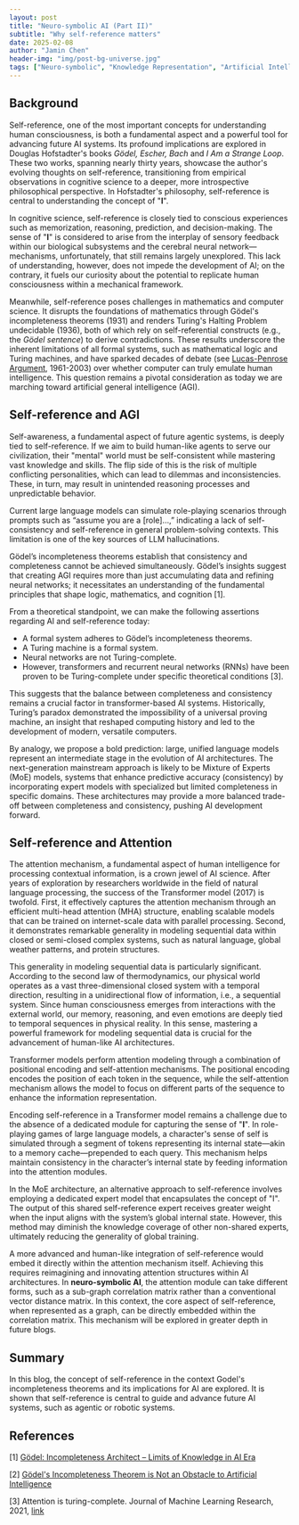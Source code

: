 ```yaml
---
layout: post
title: "Neuro-symbolic AI (Part II)"
subtitle: "Why self-reference matters"
date: 2025-02-08
author: "Jamin Chen"
header-img: "img/post-bg-universe.jpg"
tags: ["Neuro-symbolic", "Knowledge Representation", "Artificial Intelligence"]
---
```


## Background

Self-reference, one of the most important concepts for understanding human
consciousness, is both a fundamental aspect and a powerful tool for advancing
future AI systems. Its profound implications are explored in Douglas
Hofstadter's books *Gödel, Escher, Bach* and *I Am a Strange Loop*. These two
works, spanning nearly thirty years, showcase the author's evolving thoughts on
self-reference, transitioning from empirical observations in cognitive science
to a deeper, more introspective philosophical perspective. In Hofstadter's
philosophy, self-reference is central to understanding the concept of "**I**".

In cognitive science, self-reference is closely tied to conscious experiences
such as memorization, reasoning, prediction, and decision-making. The sense of
"**I**" is considered to arise from the interplay of sensory feedback within
our biological subsystems and the cerebral neural network—mechanisms,
unfortunately, that still remains largely unexplored. This lack of
understanding, however, does not impede the development of AI; on the contrary,
it fuels our curiosity about the potential to replicate human consciousness
within a mechanical framework.

Meanwhile, self-reference poses challenges in mathematics and computer science.
It disrupts the foundations of mathematics through Gödel's incompleteness
theorems (1931) and renders Turing's Halting Problem undecidable (1936), both
of which rely on self-referential constructs (e.g., the *Gödel sentence*) to
derive contradictions. These results underscore the inherent limitations of all
formal systems, such as mathematical logic and Turing machines, and have
sparked decades of debate (see [Lucas-Penrose Argument](https://iep.utm.edu/lp-argue), 1961-2003)
over whether computer can truly emulate
human intelligence. This question remains a pivotal consideration as today we
are marching toward artificial general intelligence (AGI).

## Self-reference and AGI

Self-awareness, a fundamental aspect of future agentic systems, is deeply tied
to self-reference. If we aim to build human-like agents to serve our
civilization, their "mental" world must be self-consistent while mastering vast
knowledge and skills. The flip side of this is the risk of multiple conflicting
personalities, which can lead to dilemmas and inconsistencies. These, in turn,
may result in unintended reasoning processes and unpredictable behavior.

Current large language models can simulate role-playing scenarios through
prompts such as “assume you are a [role]…,” indicating a lack of
self-consistency and self-reference in general problem-solving contexts. This
limitation is one of the key sources of LLM hallucinations.

Gödel’s incompleteness theorems establish that consistency and completeness
cannot be achieved simultaneously. Gödel’s insights suggest that creating AGI
requires more than just accumulating data and refining neural networks; it
necessitates an understanding of the fundamental principles that shape logic,
mathematics, and cognition [1].

From a theoretical standpoint, we can make the following assertions regarding
AI and self-reference today:

* A formal system adheres to Gödel’s incompleteness theorems.
* A Turing machine is a formal system.
* Neural networks are not Turing-complete.
* However, transformers and recurrent neural networks (RNNs) have been proven
  to be Turing-complete under specific theoretical conditions [3].

This suggests that the balance between completeness and consistency remains a
crucial factor in transformer-based AI systems. Historically, Turing’s paradox
demonstrated the impossibility of a universal proving machine, an insight that
reshaped computing history and led to the development of modern, versatile
computers.

By analogy, we propose a bold prediction: large, unified language models
represent an intermediate stage in the evolution of AI architectures. The
next-generation mainstream approach is likely to be Mixture of Experts (MoE)
models, systems that enhance predictive accuracy (consistency) by incorporating
expert models with specialized but limited completeness in specific domains.
These architectures may provide a more balanced trade-off between completeness
and consistency, pushing AI development forward.

## Self-reference and Attention

The attention mechanism, a fundamental aspect of human intelligence for
processing contextual information, is a crown jewel of AI science. After years
of exploration by researchers worldwide in the field of natural language
processing, the success of the Transformer model (2017) is twofold. First, it
effectively captures the attention mechanism through an efficient multi-head
attention (MHA) structure, enabling scalable models that can be trained on
internet-scale data with parallel processing. Second, it demonstrates
remarkable generality in modeling sequential data within closed or semi-closed
complex systems, such as natural language, global weather patterns, and protein
structures.

This generality in modeling sequential data is particularly significant.
According to the second law of thermodynamics, our physical world operates as a
vast three-dimensional closed system with a temporal direction, resulting in a
unidirectional flow of information, i.e., a sequential system. Since human
consciousness emerges from interactions with the external world, our memory,
reasoning, and even emotions are deeply tied to temporal sequences in physical
reality. In this sense, mastering a powerful framework for modeling sequential
data is crucial for the advancement of human-like AI architectures.

Transformer models perform attention modeling through a combination of
positional encoding and self-attention mechanisms. The positional encoding
encodes the position of each token in the sequence, while the self-attention
mechanism allows the model to focus on different parts of the sequence to
enhance the information representation.

Encoding self-reference in a Transformer model remains a challenge due to the
absence of a dedicated module for capturing the sense of "**I**". In
role-playing games of large language models, a character's sense of self is
simulated through a segment of tokens representing its internal state—akin to a
memory cache—prepended to each query. This mechanism helps maintain consistency
in the character’s internal state by feeding information into the attention
modules.

In the MoE architecture, an alternative approach to self-reference involves
employing a dedicated expert model that encapsulates the concept of "I". The
output of this shared self-reference expert receives greater weight when the
input aligns with the system’s global internal state. However, this method may
diminish the knowledge coverage of other non-shared experts, ultimately
reducing the generality of global training.

A more advanced and human-like integration of self-reference would embed it
directly within the attention mechanism itself. Achieving this requires
reimagining and innovating attention structures within AI architectures. In
**neuro-symbolic AI**, the attention module can take different forms, such as a
sub-graph correlation matrix rather than a conventional vector distance matrix.
In this context, the core aspect of self-reference, when represented as a graph,
can be directly embedded within the correlation matrix. This mechanism will be
explored in greater depth in future blogs.

## Summary

In this blog, the concept of self-reference in the context Godel's
incompleteness theorems and its implications for AI are explored. It is shown
that self-reference is central to guide and advance future AI systems, such as
agentic or robotic systems.

## References

[1] [Gödel: Incompleteness Architect – Limits of Knowledge in AI Era](https://web.archive.org/web/20250208070520/https://editverse.com/kurt-godel-incompleteness-theorems-logical-paradoxes/)

[2] [Gödel's Incompleteness Theorem is Not an Obstacle to Artificial Intelligence](https://www.sdsc.edu/~jeff/Godel_vs_AI.html)

[3] Attention is turing-complete. Journal of Machine Learning Research, 2021, [link](https://jmlr.org/papers/volume22/20-302/20-302.pdf)
